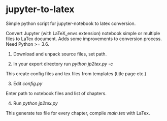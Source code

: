 # jupyter-to-latex
Simple python script for jupyter-notebook to latex conversion.

Convert Jupyter (with LaTeX_envs extension) notebook simple or multiple files to LaTex document. 
Adds some improvements to conversion process. Need Python >= 3.6.

1. Download and unpack source files, set path. 

2. In your export directory run *python jp2tex.py -c*

This create config files and tex files from templates (title page etc.) 

3. Edit *config.py*

Enter path to notebook files and list of chapters.

4. Run *python jp2tex.py*

This generate tex file for every chapter, compile *main.tex* with LaTex.
